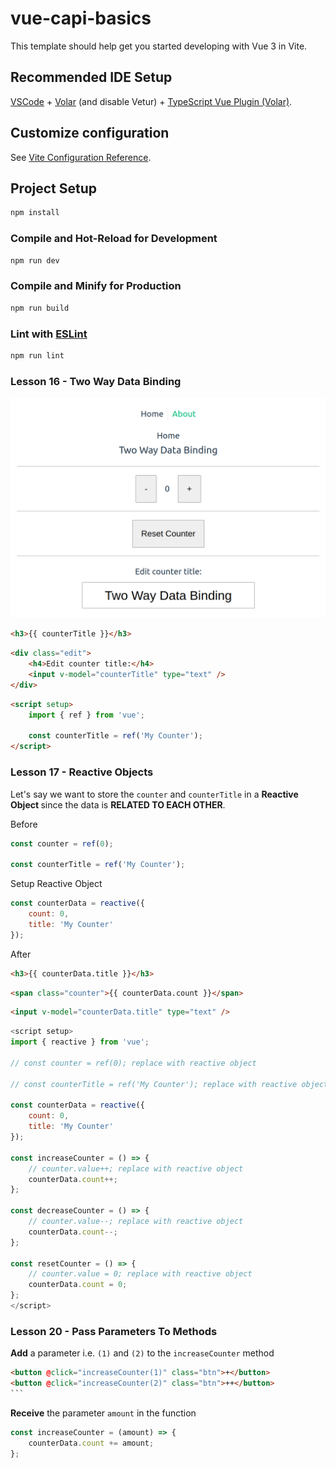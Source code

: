 # vue-capi-basics

This template should help get you started developing with Vue 3 in Vite.

## Recommended IDE Setup

[VSCode](https://code.visualstudio.com/) + [Volar](https://marketplace.visualstudio.com/items?itemName=Vue.volar) (and disable Vetur) + [TypeScript Vue Plugin (Volar)](https://marketplace.visualstudio.com/items?itemName=Vue.vscode-typescript-vue-plugin).

## Customize configuration

See [Vite Configuration Reference](https://vitejs.dev/config/).

## Project Setup

```sh
npm install
```

### Compile and Hot-Reload for Development

```sh
npm run dev
```

### Compile and Minify for Production

```sh
npm run build
```

### Lint with [ESLint](https://eslint.org/)

```sh
npm run lint
```

### Lesson 16 - Two Way Data Binding

<img src="images/lesson-16-2-way-data-binding-v-model-counterTitle.png" />

```html
<h3>{{ counterTitle }}</h3>
```

```html
<div class="edit">
	<h4>Edit counter title:</h4>
	<input v-model="counterTitle" type="text" />
</div>
```

```html
<script setup>
	import { ref } from 'vue';

	const counterTitle = ref('My Counter');
</script>
```

### Lesson 17 - Reactive Objects

Let's say we want to store the `counter` and `counterTitle` in a <strong> Reactive Object </strong> since the data is <strong>RELATED TO EACH OTHER</strong>.

Before

```js
const counter = ref(0);

const counterTitle = ref('My Counter');
```

Setup Reactive Object

```js
const counterData = reactive({
	count: 0,
	title: 'My Counter'
});
```

After

```html
<h3>{{ counterData.title }}</h3>
```

```html
<span class="counter">{{ counterData.count }}</span>
```

```html
<input v-model="counterData.title" type="text" />
```

```js
<script setup>
import { reactive } from 'vue';

// const counter = ref(0); replace with reactive object

// const counterTitle = ref('My Counter'); replace with reactive object

const counterData = reactive({
	count: 0,
	title: 'My Counter'
});

const increaseCounter = () => {
	// counter.value++; replace with reactive object
	counterData.count++;
};

const decreaseCounter = () => {
	// counter.value--; replace with reactive object
	counterData.count--;
};

const resetCounter = () => {
	// counter.value = 0; replace with reactive object
	counterData.count = 0;
};
</script>
```

### Lesson 20 - Pass Parameters To Methods

<strong>Add</strong> a parameter i.e. `(1)` and `(2)` to the `increaseCounter` method

````html
<button @click="increaseCounter(1)" class="btn">+</button>
<button @click="increaseCounter(2)" class="btn">++</button>
```
````

<strong>Receive</strong> the parameter `amount` in the function

```js
const increaseCounter = (amount) => {
	counterData.count += amount;
};
```
